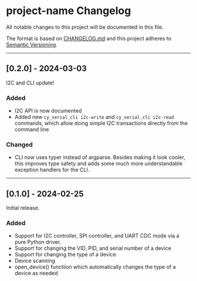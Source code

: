 # project-name Changelog

All notable changes to this project will be documented in this file.

The format is based on [CHANGELOG.md][CHANGELOG.md]
and this project adheres to [Semantic Versioning][Semantic Versioning].

<!-- 
TEMPLATE

## [major.minor.patch] - yyyy-mm-dd

A message that notes the main changes in the update.

### Added

### Changed

### Deprecated

### Fixed

### Removed

### Security

_______________________________________________________________________________
 
 -->

<!--
EXAMPLE

## [0.2.0] - 2021-06-02

Lorem Ipsum dolor sit amet.

### Added

- Cat pictures hidden in the library
- Added beeswax to the gears

### Changed

- Updated localisation files

-->

_______________________________________________________________________________

## [0.2.0] - 2024-03-03

I2C and CLI update!

### Added

- I2C API is now documented
- Added new `cy_serial_cli i2c-write` and `cy_serial_cli i2c-read` commands, which allow doing simple I2C transactions directly from the command line

### Changed

- CLI now uses typer instead of argparse.  Besides making it look cooler, this improves type safety and adds some much more understandable exception handlers for the CLI.

_______________________________________________________________________________

## [0.1.0] - 2024-02-25

Initial release.  

### Added

- Support for I2C controller, SPI controller, and UART CDC mode via a pure Python driver.
- Support for changing the VID, PID, and serial number of a device
- Support for changing the type of a device
- Device scanning
- open_device() functiion which automatically changes the type of a device as needed

[CHANGELOG.md]: https://keepachangelog.com/en/1.1.0/
[Semantic Versioning]: http://semver.org/

<!-- markdownlint-configure-file {
    "MD022": false,
    "MD024": false,
    "MD030": false,
    "MD032": false
} -->
<!--
    MD022: Blanks around headings
    MD024: No duplicate headings
    MD030: Spaces after list markers
    MD032: Blanks around lists
-->